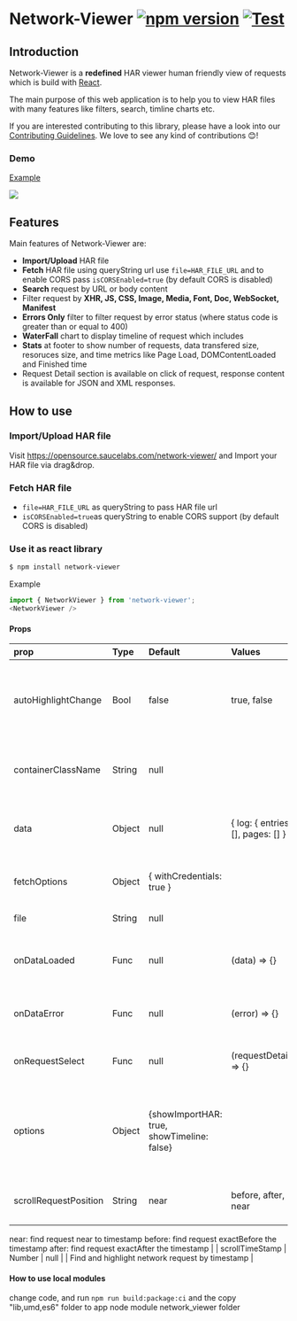 Network-Viewer [![npm version](https://badge.fury.io/js/network-viewer.svg)](https://www.npmjs.com/package/network-viewer) [![Test](https://github.com/saucelabs/network-viewer/actions/workflows/test.yml/badge.svg)](https://github.com/saucelabs/network-viewer/actions/workflows/test.yml)
==============

## Introduction
Network-Viewer is a **redefined** HAR viewer human friendly view of requests which is build with [React](https://facebook.github.io/react/).

The main purpose of this web application is to help you to view HAR files with many features like filters, search, timline charts etc.

If you are interested contributing to this library, please have a look into our [Contributing Guidelines](https://github.com/saucelabs/network-viewer/blob/main/CONTRIBUTING.md). We love to see any kind of contributions 😊!

### Demo
[Example](https://saucelabs.github.io/network-viewer/?file=https%3A%2F%2Fraw.githubusercontent.com%2Fsaucelabs%2Fnetwork-viewer%2Fmain%2Fexamples%2Fsrc%2Fdata%2Fnetwork.har&isCORSEnabled=false)

![](https://i.imgur.com/wryjs8l.png)

## Features
Main features of Network-Viewer are:
- **Import/Upload** HAR file
- **Fetch** HAR file using queryString url use `file=HAR_FILE_URL` and to enable CORS pass `isCORSEnabled=true` (by default CORS is disabled)
- **Search** request by URL or body content
- Filter request by **XHR, JS, CSS, Image, Media, Font, Doc, WebSocket, Manifest**
- **Errors Only** filter to filter request by error status (where status code is greater than or equal to 400)
- **WaterFall** chart to display timeline of request which includes
- **Stats** at footer to show number of requests, data transfered size, resoruces size, and time metrics like Page Load, DOMContentLoaded and Finished time
- Request Detail section is available on click of request, response content is available for JSON and XML responses.

## How to use
### Import/Upload HAR file
Visit https://opensource.saucelabs.com/network-viewer/ and Import your HAR file via drag&drop.

### Fetch HAR file
- `file=HAR_FILE_URL` as queryString to pass HAR file url
- `isCORSEnabled=true`as queryString to enable CORS support (by default CORS is disabled)

### Use it as react library
```sh
$ npm install network-viewer
```

Example
```js
import { NetworkViewer } from 'network-viewer';
<NetworkViewer />
```

#### Props
| prop   | Type   | Default    | Values    | Description   |
|:---|:---|:---|:---|:---|
| autoHighlightChange   | Bool   | false   | true, false   | To allow change request highlight on scrollTimeStamp change when requestDetail is visible  |
| containerClassName   | String   | null   |   | custom-class to overwrite network-viewer's default style  |
| data   | Object   | null   | { log: { entries: [], pages: [] } }  | HAR file data which should contain log.entries and log.pages  |
| fetchOptions   | Object   | { withCredentials: true }   |  | axios request option can be set here to fetch HAR file  |
| file   | String   | null   |  | HAR file URL to fetch requests  |
| onDataLoaded   | Func   | null   | (data) => {}  | This function will receive loaded data on file is being fetched  |
| onDataError   | Func   | null   | (error) => {}  | This function is called when loading data fails  |
| onRequestSelect   | Func   | null   | (requestDetail) => {}  | This function will receive request detail on request select  |
| options   | Object   | {showImportHAR: true, showTimeline: false}   |  | showImportHar: to show/hide import button and modal, showTimeline: to show/hide top timeline of requests |
| scrollRequestPosition   | String   | near   | before, after, near  | to find and highlight network request by timestamp,
near: find request near to timestamp
before: find request exactBefore the timestamp
after: find request exactAfter the timestamp |
| scrollTimeStamp   | Number   | null   |  | Find and highlight network request by timestamp |


#### How to use local modules
change code, and run ```npm run build:package:ci```
and the copy "lib,umd,es6" folder to app node module network_viewer folder
